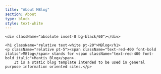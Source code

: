 ```yaml
---
title: "About MBlog"
section: About
type: block
style: text-white
---
```

<div className="relative bg-cover bg-scale p-5"
         style={{ backgroundImage: "url('/img/robotics.png')" }}>

    <div className="absolute inset-0 bg-black/60"></div>
    
    <h1 className="relative text-white pt-20">MBlog</h1>
    <p className="relative pt-5"><span className="text-red-400 font-bold italic">MBlog</span> stands for <span className="text-red-400 font-bold italic">Mantis Blog</span>. 
        It is a static blog template intended to be used in general purpose information oriented sites.</p>

</div>